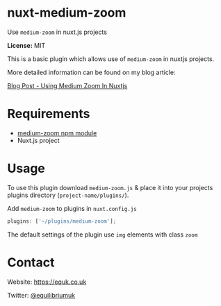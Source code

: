 # nuxt-medium-zoom

Use `medium-zoom` in nuxt.js projects

**License:** MIT

This is a basic plugin which allows use of `medium-zoom` in nuxtjs projects.

More detailed information can be found on my blog article:

[Blog Post - Using Medium Zoom In Nuxtjs](https://equk.co.uk/2019/06/18/using-medium-zoom-in-nuxtjs)

# Requirements

- [medium-zoom npm module](https://github.com/francoischalifour/medium-zoom)
- Nuxt.js project

# Usage

To use this plugin download `medium-zoom.js` & place it into your projects plugins directory (`project-name/plugins/`).

Add `medium-zoom` to plugins in `nuxt.config.js`

```javascript
plugins: ['~/plugins/medium-zoom'];
```

The default settings of the plugin use `img` elements with class `zoom`

# Contact

Website: https://equk.co.uk

Twitter: [@equilibriumuk](https://twitter.com/equilibriumuk)
